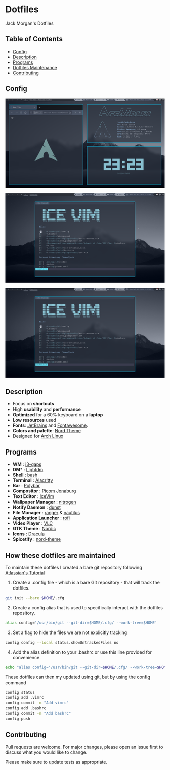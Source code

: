 
# Dotfiles

Jack Morgan's Dotfiles

## Table of Contents

- [Config](#config)
- [Description](#Description)
- [Programs](#Programs)
- [Dotfiles Maintenance](#How-these-dotfiles-are-maintained)
- [Contributing](#Contributing)

## Config

![Image 1](images/1.png)

![Image 2](images/2.png)

![Image 3](images/2.png)

## Description

* Focus on **shortcuts**
* High **usability** and **performance**
* **Optimized** for a 60% keyboard on a **laptop**
* **Low resources** used
* **Fonts**: [JetBrains](https://www.jetbrains.com/lp/mono/) and [Fontawesome](https://fontawesome.com/).
* **Colors and palette**: [Nord Theme](https://www.nordtheme.com/docs/colors-and-palettes)
* Designed for [Arch Linux](https://archlinux.org/)

## Programs

- **WM**                            : [i3-gaps](https://i3wm.org/)
- **DM***                           : [Lightdm](https://wiki.archlinux.org/title/LightDM)
- **Shell**                         : [bash](https://wiki.archlinux.org/index.php/zsh)
- **Terminal**                      : [Alacritty](https://github.com/alacritty/alacritty)
- **Bar**                           : [Polybar](https://github.com/polybar/polybar)
- **Compositor**                    : [Picom Jonaburg](https://aur.archlinux.org/packages/picom-jonaburg-git/)
- **Text Editor**                   : [IceVim](https://github.com/jackm245/IceVim)
- **Wallpaper Manager**             : [nitrogen](https://wiki.archlinux.org/index.php/Nitrogen)
- **Notify Daemon**                 : [dunst](https://wiki.archlinux.org/index.php/Dunst)
- **File Manager**                  : [ranger](https://github.com/ranger/ranger) & [nautilus](https://wiki.archlinux.org/title/GNOME/Files)
- **Application Launcher**          : [rofi](https://github.com/davatorium/rofi)
- **Video Player**                  : [VLC](https://www.videolan.org/)
- **GTK Theme**                            : [Nordic](https://github.com/EliverLara/Nordic)
- **Icons**                            : [Dracula](https://draculatheme.com/gtk)
- **Spicetify**                     : [nord-theme](https://github.com/morpheusthewhite/spicetify-themes/tree/master/Nord)

## How these dotfiles are maintained

To maintain these dotfiles I created a bare git repository following [Atlassian's Tutorial](https://www.atlassian.com/git/tutorials/dotfiles)

1. Create a .config file - which is a bare Git repository - that will track the dotfiles.
```bash
git init --bare $HOME/.cfg
```
2. Create a config alias that is used to specifically interact with the dotfiles repository.
```bash
alias config='/usr/bin/git --git-dir=$HOME/.cfg/ --work-tree=$HOME'
```
3. Set a flag to hide the files we are not explicitly tracking
```bash
config config --local status.showUntrackedFiles no
```
4. Add the alias definition to your .bashrc or use this line provided for convenience.
```bash
echo "alias config='/usr/bin/git --git-dir=$HOME/.cfg/ --work-tree=$HOME'" >> $HOME/.bashrc
```
These dotfiles can then my updated using git, but by using the config command
```bash
config status
config add .vimrc
config commit -m "Add vimrc"
config add .bashrc
config commit -m "Add bashrc"
config push
```


## Contributing
Pull requests are welcome. For major changes, please open an issue first to discuss what you would like to change.

Please make sure to update tests as appropriate.

